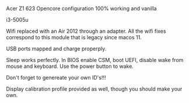 Acer Z1 623 Opencore configuration
100% working and vanilla

i3-5005u

Wifi replaced with an Air 2012 through an adapter.
All the wifi fixes correspond to this module that is legacy since macos 11.

USB ports mapped and charge properply.

Sleep works perfectly.
In BIOS enable CSM, boot UEFI, disable wake from mouse and keyboard.
Use the power button to wake.

Don't forget to genereate your own ID's!!!

Display calibration profile provided as well, though you should make your own.
